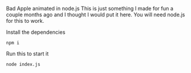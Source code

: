 Bad Apple animated in node.js
This is just something I made for fun a couple months ago and I thought I would put it here.
You will need node.js for this to work.

Install the dependencies
```
npm i
```

Run this to start it
```
node index.js
```